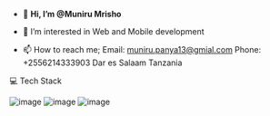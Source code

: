 - 👋 <b>Hi, I’m @Muniru Mrisho</b>
- 👀 I’m interested in Web and Mobile development

- 📫 How to reach me;
     Email: muniru.panya13@gmial.com
     Phone: +2556214333903
     Dar es Salaam Tanzania

💻 Tech Stack

![image](https://github.com/Panny777/Panny777/assets/59440304/e238f0b7-270f-484d-bb39-2a5fdf65284d)
![image](https://github.com/Panny777/Panny777/assets/59440304/453bf2c8-9505-4936-b56c-5e9db84e6af2)
![image](https://github.com/Panny777/Panny777/assets/59440304/049801e9-147f-48cb-be01-5f758dfe01a2)

